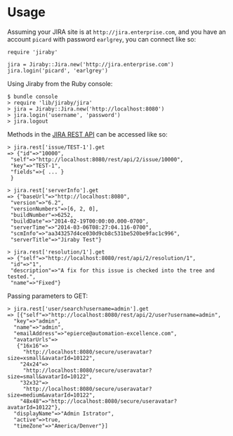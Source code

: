 Usage
=====

Assuming your JIRA site is at `http://jira.enterprise.com`, and you have
an account `picard` with password `earlgrey`, you can connect like so:

    require 'jiraby'

    jira = Jiraby::Jira.new('http://jira.enterprise.com')
    jira.login('picard', 'earlgrey')

Using Jiraby from the Ruby console:

    $ bundle console
    > require 'lib/jiraby/jira'
    > jira = Jiraby::Jira.new('http://localhost:8080')
    > jira.login('username', 'password')
    > jira.logout

Methods in the [JIRA REST API](https://docs.atlassian.com/jira/REST/6.2/) can be
accessed like so:

    > jira.rest['issue/TEST-1'].get
    => {"id"=>"10000",
     "self"=>"http://localhost:8080/rest/api/2/issue/10000",
     "key"=>"TEST-1",
     "fields"=>{ ... }
     }

    > jira.rest['serverInfo'].get
    => {"baseUrl"=>"http://localhost:8080",
     "version"=>"6.2",
     "versionNumbers"=>[6, 2, 0],
     "buildNumber"=>6252,
     "buildDate"=>"2014-02-19T00:00:00.000-0700",
     "serverTime"=>"2014-03-06T08:27:04.116-0700",
     "scmInfo"=>"aa343257d4ce030d9cb8c531be520be9fac1c996",
     "serverTitle"=>"Jiraby Test"}

    > jira.rest['resolution/1'].get
    => {"self"=>"http://localhost:8080/rest/api/2/resolution/1",
     "id"=>"1",
     "description"=>"A fix for this issue is checked into the tree and tested.",
     "name"=>"Fixed"}

Passing parameters to GET:

    > jira.rest['user/search?username=admin'].get
    => [{"self"=>"http://localhost:8080/rest/api/2/user?username=admin",
      "key"=>"admin",
      "name"=>"admin",
      "emailAddress"=>"epierce@automation-excellence.com",
      "avatarUrls"=>
       {"16x16"=>
         "http://localhost:8080/secure/useravatar?size=xsmall&avatarId=10122",
        "24x24"=>
         "http://localhost:8080/secure/useravatar?size=small&avatarId=10122",
        "32x32"=>
         "http://localhost:8080/secure/useravatar?size=medium&avatarId=10122",
        "48x48"=>"http://localhost:8080/secure/useravatar?avatarId=10122"},
      "displayName"=>"Admin Istrator",
      "active"=>true,
      "timeZone"=>"America/Denver"}]

